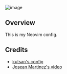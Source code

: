 ![image](https://vloe-imgs.s3.us-east-1.amazonaws.com/Screenshot%202023-04-03%20at%2020.01.37.png?response-content-disposition=inline&X-Amz-Security-Token=IQoJb3JpZ2luX2VjEAIaCmV1LW5vcnRoLTEiRzBFAiA47YCGsR0oAsD899BPEUsv0KwlOIhGr52JLvVBCvyYEwIhAIpE3nFDxPIov0BVoS%2BgwGIqwK86v9mod3PuWx%2F4QTuHKu0CCNv%2F%2F%2F%2F%2F%2F%2F%2F%2F%2FwEQABoMMTI1ODczNzA2OTIwIgzSVoGONkPftcG%2FL9sqwQLoR0lbwlMkAZa%2BWoF%2BQdV8ZoLNm%2BGrS%2FtqLS%2Bhu7hekLhWBIjDuG3PtltFSvqkaaMTjXoCmaLHPZlVKiTRMz4lmexnWT4XvHNQOLpCMhTjSxxp%2B%2BYmWNYhCC21P9j7sd3rnSurCe5XhnxHx6HBLbQWeoL1A5r5TvNCXfmXME%2FD7%2Bqt9nYrC9wrjBBdv2IYtOXQZTPU%2F99dtrAk0G2GcdWwsAnH2MEn81YLeajCMH6ohRm4SjdMWMmrMgFocNROR8y1THnXVrVsythHTsdIQP9e7bsZylsQ41oiDVvGu9fXxq1MelXUNZy2McZ075ByTHhpmFvFQWj3CT%2B3yyxX5qCXWyEIWaz455AB8%2FgT7ZAoNoG8h5%2FO7YwF6dfLhf9tETjdaMrP33s0Rp3OVI3O9gGkkMjpJTMiHaxUCk7E5ArsbKEw8K2soQY6swJnBH8mi8k01IBuXx6K8eZY%2Bft6y624E2je6f6kIOQA%2BG5G8rGvP5XfJ%2FDePJSdwTl0CZ5XrPNq4j%2BFVk61gLyawwiHhhm3g4wyCE84zh75AGTpuPG03H0%2F63GxWQkFccC4OvvfknDg0sprGsndelZ79TtPZSUd63EcxH%2FbWvJuC0fyaKdjgVAuo0qXMBgM%2Bqo43xMrPL%2Bp3gVbvUtHzwOPlP5Q%2FkgjLUMC3Dn0zcFxXIIieiTGV%2Fls5IOx%2FP3ZZHcE%2FsVejBlIcP2Wix%2FM4pHEAG9z8S%2BkacbnEKjf2lZDkdvwAxmRPYqogLpQ2iIARzlVIovuLvyNSU8jFc3%2FeNoL004XLr1J1TVOvoMTe%2BsVwBYP3dy6q8uU813QENMlwxxsc0%2Bhxy2GjT1zoSXPMYBE7ftZ&X-Amz-Algorithm=AWS4-HMAC-SHA256&X-Amz-Date=20230403T181352Z&X-Amz-SignedHeaders=host&X-Amz-Expires=300&X-Amz-Credential=ASIAR2TVIK6UFFUKQPPI%2F20230403%2Fus-east-1%2Fs3%2Faws4_request&X-Amz-Signature=af5df503a43453317383704740b7d0517c3b85a2a519257498157f3be3802bcb)

## Overview

This is my Neovim config.

## Credits

- [kutsan's config](https://github.com/kutsan/dotfiles/tree/master/.config/nvim)
- [Josean Martinez's video](https://www.youtube.com/watch?v=vdn_pKJUda8&t=2672s)

